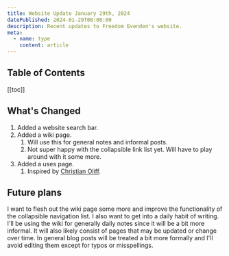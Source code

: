 ```yaml
---
title: Website Update January 29th, 2024
datePublished: 2024-01-29T00:00:00
description: Recent updates to Freedom Evenden's website.
meta:
  - name: type
    content: article
---
```


## Table of Contents
[[toc]]

## What's Changed

1. Added a website search bar.
2. Added a wiki page.
   1. Will use this for general notes and informal posts.
   2. Not super happy with the collapsible link list yet. Will have to play around with it some more.
3. Added a uses page. 
   1. Inspired by [Christian Oliff](https://christianoliff.com/uses/).

## Future plans
I want to flesh out the wiki page some more and improve the functionality of the collapsible navigation list. I also want to get into a daily habit of writing. I'll be using the wiki for generally daily notes since it will be a bit more informal. It will also likely consist of pages that may be updated or change over time. In general blog posts will be treated a bit more formally and I'll avoid editing them except for typos or misspellings.